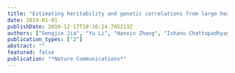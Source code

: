 ```yaml
---
title: "Estimating heritability and genetic correlations from large health datasets in the absence of genetic data"
date: 2019-01-01
publishDate: 2019-12-17T10:16:24.785213Z
authors: ["Gengjie Jia", "Yu Li", "Hanxin Zhang", "Ishanu Chattopadhyay", "Anders Boeck Jensen", "David R Blair", "Lea Davis", "Peter N Robinson", "Torsten Dahlén", "Søren Brunak", " others"]
publication_types: ["2"]
abstract: ""
featured: false
publication: "*Nature Communications*"
---
```



